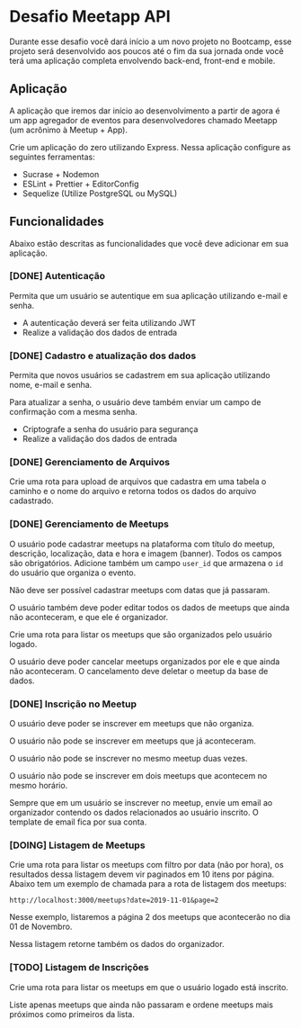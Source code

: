 # Desafio Meetapp API

Durante esse desafio você dará início a um novo projeto no Bootcamp, esse projeto será desenvolvido aos poucos até o fim da sua jornada onde você terá uma aplicação completa envolvendo back-end, front-end e mobile.

## Aplicação

A aplicação que iremos dar início ao desenvolvimento a partir de agora é um app agregador de eventos para desenvolvedores chamado Meetapp (um acrônimo à Meetup + App).

Crie um aplicação do zero utilizando Express.
Nessa aplicação configure as seguintes ferramentas:

- Sucrase + Nodemon
- ESLint + Prettier + EditorConfig
- Sequelize (Utilize PostgreSQL ou MySQL)

## Funcionalidades

Abaixo estão descritas as funcionalidades que você deve adicionar em sua aplicação.

### [DONE] Autenticação

Permita que um usuário se autentique em sua aplicação utilizando e-mail e senha.

- A autenticação deverá ser feita utilizando JWT
- Realize a validação dos dados de entrada

### [DONE] Cadastro e atualização dos dados

Permita que novos usuários se cadastrem em sua aplicação utilizando nome, e-mail e senha.

Para atualizar a senha, o usuário deve também enviar um campo de confirmação com a mesma senha.

- Criptografe a senha do usuário para segurança
- Realize a validação dos dados de entrada

### [DONE] Gerenciamento de Arquivos

Crie uma rota para upload de arquivos que cadastra em uma tabela o caminho e o nome do arquivo e retorna todos os dados do arquivo cadastrado.

### [DONE] Gerenciamento de Meetups

O usuário pode cadastrar meetups na plataforma com título do meetup, descrição, localização, data e hora e imagem (banner). Todos os campos são obrigatórios. Adicione também um campo `user_id` que armazena o `id` do usuário que organiza o evento.

Não deve ser possível cadastrar meetups com datas que já passaram.

O usuário também deve poder editar todos os dados de meetups que ainda não aconteceram, e que ele é organizador.

Crie uma rota para listar os meetups que são organizados pelo usuário logado.

O usuário deve poder cancelar meetups organizados por ele e que ainda não aconteceram. O cancelamento deve deletar o meetup da base de dados.

### [DONE] Inscrição no Meetup

O usuário deve poder se inscrever em meetups que não organiza.

O usuário não pode se inscrever em meetups que já aconteceram.

O usuário não pode se inscrever no mesmo meetup duas vezes.

O usuário não pode se inscrever em dois meetups que acontecem no mesmo horário.

Sempre que em um usuário se inscrever no meetup, envie um email ao organizador contendo os dados relacionados ao usuário inscrito. O template de email fica por sua conta.

### [DOING] Listagem de Meetups

Crie uma rota para listar os meetups com filtro por data (não por hora), os resultados dessa listagem devem vir paginados em 10 itens por página. Abaixo tem um exemplo de chamada para a rota de listagem dos meetups:

```
http://localhost:3000/meetups?date=2019-11-01&page=2
```

Nesse exemplo, listaremos a página 2 dos meetups que acontecerão no dia 01 de Novembro.

Nessa listagem retorne também os dados do organizador.

### [TODO] Listagem de Inscrições

Crie uma rota para listar os meetups em que o usuário logado está inscrito.

Liste apenas meetups que ainda não passaram e ordene meetups mais próximos como primeiros da lista.
